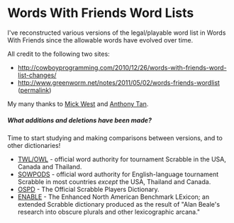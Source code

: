 # Words With Friends Word Lists

I've reconstructed various versions of the legal/playable word list in Words With Friends since the allowable words have evolved over time.

All credit to the following two sites:
* http://cowboyprogramming.com/2010/12/26/words-with-friends-word-list-changes/
* http://www.greenworm.net/notes/2011/05/02/words-friends-wordlist ([permalink](http://www.greenworm.net/node/23))

My many thanks to [Mick West](http://cowboyprogramming.com/about/) and [Anthony Tan](http://www.greenworm.net/personal).


##### What additions and deletions have been made?

Time to start studying and making comparisons between versions, and to other dictionaries!

* [TWL/OWL](https://en.wikipedia.org/wiki/Official_Tournament_and_Club_Word_List) - official word authority for tournament Scrabble in the USA, Canada and Thailand.
* [SOWPODS](https://en.wikipedia.org/wiki/SOWPODS) - official word authority for English-language tournament Scrabble in most countries _except_ the USA, Thailand and Canada.
* [OSPD](https://en.wikipedia.org/wiki/Official_Scrabble_Players_Dictionary) - The Official Scrabble Players Dictionary.
* [ENABLE](http://www.cs.duke.edu/csed/tapestry/data/yawl/README) - The Enhanced North American Benchmark LExicon; an extended Scrabble dictionary produced as the result of "Alan Beale's research into obscure plurals and other lexicographic arcana."